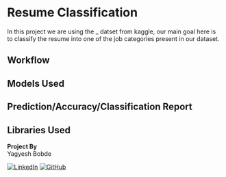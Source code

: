 # Resume Classification 

In this project we are using the _ datset from kaggle, our main goal here is to classify the resume into one of the job categories present in our dataset.

## Workflow 

## Models Used 

## Prediction/Accuracy/Classification Report

## Libraries Used 



**Project By**  
Yagyesh Bobde  
  
[![LinkedIn](https://img.shields.io/badge/linkedin-%230077B5.svg?style=for-the-badge&logo=linkedin&logoColor=white)](https://www.linkedin.com/in/yagyesh-bobde-177523220/) [![GitHub](https://img.shields.io/badge/github-%23121011.svg?style=for-the-badge&logo=github&logoColor=white)](https://github.com/yagyesh-bobde)
